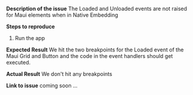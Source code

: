 **Description of the issue**
The Loaded and Unloaded events are not raised for Maui elements when in Native Embedding

**Steps to reproduce**
1. Run the app

**Expected Result**
We hit the two breakpoints for the Loaded event of the Maui Grid and Button and the code in the event handlers should get executed.

**Actual Result**
We don't hit any breakpoints 

**Link to issue**
coming soon ...